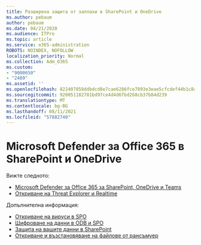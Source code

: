 ```yaml
---
title: Разширена защита от заплахи в SharePoint и OneDrive
ms.author: pebaum
author: pebaum
ms.date: 04/21/2020
ms.audience: ITPro
ms.topic: article
ms.service: o365-administration
ROBOTS: NOINDEX, NOFOLLOW
localization_priority: Normal
ms.collection: Adm_O365
ms.custom:
- "9000650"
- "2489"
ms.assetid: ''
ms.openlocfilehash: 822407858ddbdcd8e7cae6286fce7893e3eae5cfcdef44b1c8ad332c67a3ee77
ms.sourcegitcommit: 920051182781bd97ce4d4d6fbd268cb37b84d239
ms.translationtype: MT
ms.contentlocale: bg-BG
ms.lasthandoff: 08/11/2021
ms.locfileid: "57882740"
---
```

# <a name="microsoft-defender-for-office-365-in-sharepoint-and-onedrive"></a>Microsoft Defender за Office 365 в SharePoint и OneDrive

Вижте следното:
- [Microsoft Defender за Office 365 за SharePoint, OneDrive и Teams](https://docs.microsoft.com/microsoft-365/security/office-365-security/atp-for-spo-odb-and-teams)
- [Откриване на Threat Explorer и Realtime](https://docs.microsoft.com/microsoft-365/security/office-365-security/threat-explorer-views)


Допълнителна информация:

- [Откриване на вируси в SPO](https://docs.microsoft.com/microsoft-365/security/office-365-security/virus-detection-in-spo)</br>
- [Шифроване на данни в ODB и SPO](https://docs.microsoft.com/microsoft-365/compliance/data-encryption-in-odb-and-spo)</br>
- [Защита на вашите данни в SharePoint](https://docs.microsoft.com/sharepoint/safeguarding-your-data)</br>
- [Откриване и възстановяване на файлове от рансъмуер](https://support.office.com/article/Ransomware-detection-and-recovering-your-files-0d90ec50-6bfd-40f4-acc7-b8c12c73637f)